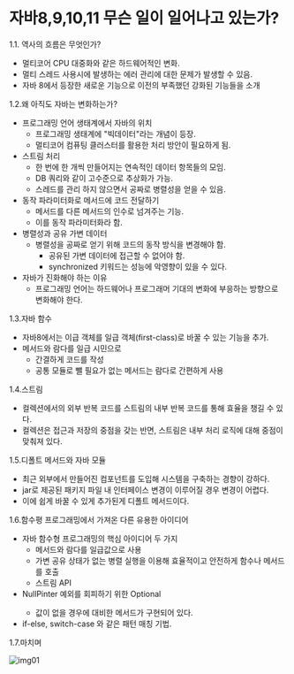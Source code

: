 # 자바8,9,10,11 무슨 일이 일어나고 있는가?
 1.1. 역사의 흐름은 무엇인가?
   + 멀티코어 CPU 대중화와 같은 하드웨어적인 변화.
   + 멀티 스레드 사용시에 발생하는 에러 관리에 대한 문제가 발생할 수 있음.
   + 자바 8에서 등장한 새로운 기능으로 이전의 부족했던 강화된 기능들을 소개

 1.2.왜 아직도 자바는 변화하는가?
   + 프로그래밍 언어 생태계에서 자바의 위치
     - 프로그래밍 생태계에 "빅데이터"라는 개념이 등장.
     - 멀티코어 컴퓨팅 클러스터를 활용한 처리 방안이 필요하게 됨.
   + 스트림 처리
     - 한 번에 한 개씩 만들어지는 연속적인 데이터 항목들의 모임.
     - DB 쿼리와 같이 고수준으로 추상화가 가능.
     - 스레드를 관리 하지 않으면서 공짜로 병렬성을 얻을 수 있음.
   + 동작 파라미터화로 메서드에 코드 전달하기
     - 메서드를 다른 메서드의 인수로 넘겨주는 기능.
     - 이를 동작 파라미터화라 함.
   + 병렬성과 공유 가변 데이터
     - 병렬성을 공짜로 얻기 위해 코드의 동작 방식을 변경해야 함.
       + 공유된 가변 데이터에 접근할 수 없어야 함.
       + synchronized 키워드는 성능에 악영향이 있을 수 있다.
   + 자바가 진화해야 하는 이유
     - 프로그래밍 언어는 하드웨어나 프로그래머 기대의 변화에 부응하는 방향으로 변화해야 한다.
 
 1.3.자바 함수
   + 자바8에서는 이급 객체를 일급 객체(first-class)로 바꿀 수 있는 기능을 추가.
   + 메서드와 람다를 일급 시민으로
     - 간결하게 코드를 작성
     - 공통 모듈로 뺄 필요가 없는 메서드는 람다로 간편하게 사용
 
 1.4.스트림
   + 컬렉션에서의 외부 반복 코드를 스트림의 내부 반복 코드를 통해 효율을 챙길 수 있다.
   + 컬렉션은 접근과 저장의 중점을 갖는 반면, 스트림은 내부 처리 로직에 대해 중점이 맞춰져 있다.
 
 1.5.디폴트 메서드와 자바 모듈
   + 최근 외부에서 만들어진 컴포넌트를 도입해 시스템을 구축하는 경향이 강하다.
   + jar로 제공된 패키지 파일 내 인터페이스 변경이 이루어질 경우 변경이 어렵다.
   + 이에 쉽게 바꿀 수 있게 추가된게 디폴트 메서드이다.
 
 1.6.함수평 프로그래밍에서 가져온 다른 유용한 아이디어
   + 자바 함수형 프로그래밍의 핵심 아이디어 두 가지
     - 메서드와 람다를 일급값으로 사용
     - 가변 공유 상태가 없는 병렬 실행을 이용해 효율적이고 안전하게 함수나 메서드를 호출
     - 스트림 API
   + NullPinter 예외를 회피하기 위한 Optional<T>
     - 값이 없을 경우에 대비한 메서드가 구현되어 있다.
   + if-else, switch-case 와 같은 패턴 매칭 기법.

 1.7.마치며
  
   ![img01](https://user-images.githubusercontent.com/55965442/136644824-94648ece-0909-460d-9aef-64e2c1dec26d.PNG)
